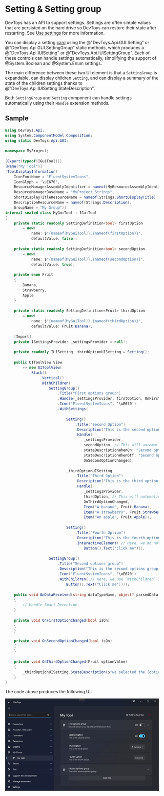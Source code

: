 # Setting & Setting group

DevToys has an API to support settings. Settings are often simple values that are persisted on the hard drive so DevToys can restore their state after restarting. See [Use settings](../../use-settings.md) for more information.

You can display a setting [card](../layout/card.md) using the @"DevToys.Api.GUI.Setting" or @"DevToys.Api.GUI.SettingGroup" static methods, which produces a @"DevToys.Api.IUISetting" or @"DevToys.Api.IUISettingGroup". Each of these controls can handle settings automatically, simplifying the support of @System.Boolean and @System.Enum settings.

The main difference between these two UI element is that a `SettingGroup` is expandable, can display children `Setting`, and can display a summary of the state of the children settings thanks to @"DevToys.Api.IUISetting.StateDescription".

Both `SettingGroup` and `Setting` component can handle settings automatically using their `Handle` extension methods.

## Sample

```csharp
using DevToys.Api;
using System.ComponentModel.Composition;
using static DevToys.Api.GUI;

namespace MyProject;

[Export(typeof(IGuiTool))]
[Name("My Tool")]
[ToolDisplayInformation(
    IconFontName = "FluentSystemIcons",
    IconGlyph = '\uE670',
    ResourceManagerAssemblyIdentifier = nameof(MyResourceAssemblyIdentifier),
    ResourceManagerBaseName = "MyProject.Strings",
    ShortDisplayTitleResourceName = nameof(Strings.ShortDisplayTitle),
    DescriptionResourceName = nameof(Strings.Description),
    GroupName = "My Group")]
internal sealed class MyGuiTool : IGuiTool
{
    private static readonly SettingDefinition<bool> firstOption
        = new(
            name: $"{nameof(MyGuiTool)}.{nameof(firstOption)}",
            defaultValue: false);

    private static readonly SettingDefinition<bool> secondOption
        = new(
            name: $"{nameof(MyGuiTool)}.{nameof(secondOption)}",
            defaultValue: true);

    private enum Fruit
    {
        Banana,
        Strawberry,
        Apple
    }

    private static readonly SettingDefinition<Fruit> thirdOption
        = new(
            name: $"{nameof(MyGuiTool)}.{nameof(thirdOption)}",
            defaultValue: Fruit.Banana);

    [Import]
    private ISettingsProvider _settingsProvider = null!;

    private readonly IUISetting _thirdOptionUISetting = Setting();

    public UIToolView View
        => new UIToolView(
            Stack()
                .Vertical()
                .WithChildren(
                    SettingGroup()
                        .Title("First options group")
                        .Handle(_settingsProvider, firstOption, OnFirstOptionChanged) // This will automatically display a Toggle Switch because `firstOption` is a boolean option.
                        .Icon("FluentSystemIcons", '\uE670')
                        .WithSettings(

                            Setting()
                                .Title("Second Option")
                                .Description("This is the second option.")
                                .Handle(
                                    _settingsProvider,
                                    secondOption, // This will automatically display a Toggle Switch because `secondOption` is a boolean option.
                                    stateDescriptionWhenOn: "Second option is on",
                                    stateDescriptionWhenOff: "Second option is off",
                                    OnSecondOptionChanged),

                            _thirdOptionUISetting
                                .Title("Third Option")
                                .Description("This is the third option.")
                                .Handle(
                                    _settingsProvider,
                                    thirdOption, // This will automatically display a Select Drop Down List because `thirdOption` is an enumeration option.
                                    OnThirdOptionChanged,
                                    Item("A banana", Fruit.Banana),
                                    Item("A strawberry", Fruit.Strawberry),
                                    Item("An apple", Fruit.Apple)),
                            
                            Setting()
                                .Title("Fourth Option")
                                .Description("This is the fourth option.")
                                .InteractiveElement( // Here, we do not handle a setting automatically. Instead, we display a custom UI element.
                                    Button().Text("Click me"))),

                    SettingGroup()
                        .Title("Second options group")
                        .Description("This is the second options group.")
                        .Icon("FluentSystemIcons", '\uE670')
                        .WithChildren( // Here, we use `WithChildren` instead of `WithSettings`, which allows us to display any kind of UI element.
                            Button().Text("Click me"))));

    public void OnDataReceived(string dataTypeName, object? parsedData)
    {
        // Handle Smart Detection.
    }

    private void OnFirstOptionChanged(bool isOn)
    {
    }

    private void OnSecondOptionChanged(bool isOn)
    {
    }

    private void OnThirdOptionChanged(Fruit optionValue)
    {
        _thirdOptionUISetting.StateDescription($"we selected the {optionValue} fruit");
    }
}
```

The code above produces the following UI:

![DevToys - My Tool - Setting](assets/setting.png)